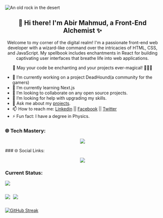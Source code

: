 
![An old rock in the desert](/assets/canva.gif "Abir Mahmud")


<h2 align="center"> 🚀 Hi there! I'm Abir Mahmud, a Front-End Alchemist ✨</h2>
<!-- <h3 align="center">I am a professional Front-End Web Developer</h3> -->
<p align="center">Welcome to my corner of the digital realm! I'm a passionate front-end web developer with a wizard-like command over the intricacies of HTML, CSS, and JavaScript. My spellbook includes enchantments in React for building captivating user interfaces that breathe life into web applications.<p>

<p align="center">🌟 May your code be enchanting and your projects ever-magical! 🧙‍♂️✨<p>




- 🔭 I’m currently working on a project DeadHound(a community for the gamers) 
- 🌱 I’m currently learning Next.js
- 👯 I’m looking to collaborate on any open source projects.
- 🤔 I’m looking for help with upgrading my skills.
- 💬 Ask me about my [projects](https://www.twitter.com).
- 📫 How to reach me: [Linkedin](https://www.example.com) || [Facebook](https://www.facebook.com/abirmahmudXD) || [Twitter](https://www.twitter.com)
- ⚡ Fun fact: I have a degree in Physics.

### 🌐 Tech Mastery:
<p align="center">
  <a href="https://skillicons.dev">
    <img src="https://skillicons.dev/icons?i=html,css,tailwind,javascript,react,nodejs,express,firebase,git" />
  </a>
</p>
### 🌐 Social Links:
<p align="center">
  <a href="https://skillicons.dev">
    <img src="https://skillicons.dev/icons?i=html,css,tailwind,javascript,react,nodejs,express,firebase,git" />
  </a>
</p>

### Current Status:
![](http://github-profile-summary-cards.vercel.app/api/cards/profile-details?username=abir-exe&theme=monokai)

<div style="display: flex; gap: 10px;">
<div>

![](http://github-profile-summary-cards.vercel.app/api/cards/most-commit-language?username=abir-exe&theme=monokai)
</div>
<div>

![](http://github-profile-summary-cards.vercel.app/api/cards/stats?username=abir-exe&theme=monokai)
</div>

</div>

[![GitHub Streak](https://github-readme-streak-stats.herokuapp.com?user=abir-exe&theme=dracula&border_radius=4)](https://git.io/streak-stats)



